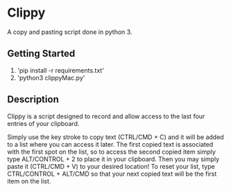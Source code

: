 # Clippy
A copy and pasting script done in python 3. 
## Getting Started
1. 'pip install -r requirements.txt'
2. 'python3 clippyMac.py'
## Description
Clippy is a script designed to record and allow access to the last four entries of your clipboard.

Simply use the key stroke to copy text (CTRL/CMD + C) and it will be added to a list where you can access it later. The first copied text is associated with the first spot on the list, so to access the second copied item simply type ALT/CONTROL + 2 to place it in your clipboard. Then you may simply paste it (CTRL/CMD + V) to your desired location! To reset your list, type CTRL/CONTROL + ALT/CMD so that your next copied text will be the first item on the list. 
